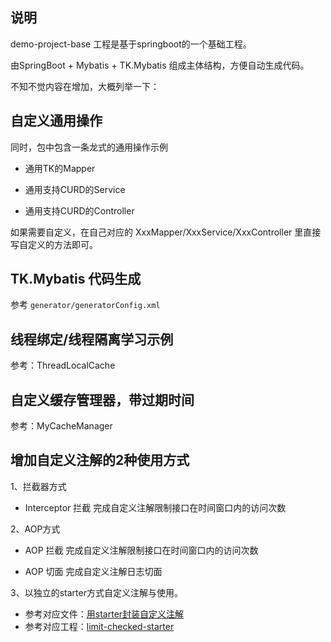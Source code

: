 
## 说明

demo-project-base 工程是基于springboot的一个基础工程。

由SpringBoot + Mybatis + TK.Mybatis 组成主体结构，方便自动生成代码。

不知不觉内容在增加，大概列举一下：

## 自定义通用操作

同时，包中包含一条龙式的通用操作示例

- 通用TK的Mapper

- 通用支持CURD的Service

- 通用支持CURD的Controller

如果需要自定义，在自己对应的 XxxMapper/XxxService/XxxController 里直接写自定义的方法即可。

## TK.Mybatis 代码生成

参考 `generator/generatorConfig.xml`

## 线程绑定/线程隔离学习示例

参考：ThreadLocalCache

## 自定义缓存管理器，带过期时间

参考：MyCacheManager

## 增加自定义注解的2种使用方式

1、拦截器方式

- Interceptor 拦截 完成自定义注解限制接口在时间窗口内的访问次数

2、AOP方式

- AOP 拦截 完成自定义注解限制接口在时间窗口内的访问次数

- AOP 切面 完成自定义注解日志切面

3、以独立的starter方式自定义注解与使用。
- 参考对应文件：[用starter封装自定义注解]()
- 参考对应工程：[limit-checked-starter]()

